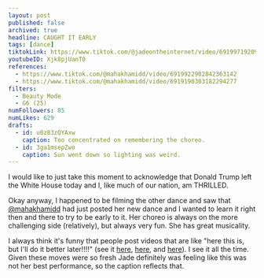 ```yaml
---
layout: post
published: false
archived: true
headline: CAUGHT IT EARLY
tags: [dance]
tiktokLink: https://www.tiktok.com/@jadeontheinternet/video/6919971920913960198
youtubeID: Xjk8pjUanT0
references:
  - https://www.tiktok.com/@mahakhamidd/video/6919922902842363142
  - https://www.tiktok.com/@mahakhamidd/video/6919190303182294277
filters:
  - Beauty Mode
  - G6 (25)
numFollowers: 85
numLikes: 629
drafts:
  - id: u0z83zQYAxw
    caption: Too concentrated on remembering the choreo.
  - id: 3ga1msepZwo
    caption: Sun went down so lighting was weird.
---
```


I would like to just take this moment to acknowledge that Donald Trump left the White House today and I, like much of our nation, am THRILLED.

Okay anyway, I happened to be filming the other dance and saw that [@mahakhamidd](https://www.tiktok.com/@mahakhamidd) had just posted her new dance and I wanted to learn it right then and there to try to be early to it. Her choreo is always on the more challenging side (relatively), but always very fun. She has great musicality.

I always think it's funny that people post videos that are like "here this is, but I'll do it better later!!!!" (see it [here](https://www.tiktok.com/@charlidamelio/video/6811517685034142981), [here](https://www.tiktok.com/@itssissysheridan/video/6886105040105377029), and [here](https://www.tiktok.com/@lorengray/video/6887985803394338054)). I see it all the time. Given these moves were so fresh Jade definitely was feeling like this was not her best performance, so the caption reflects that.
